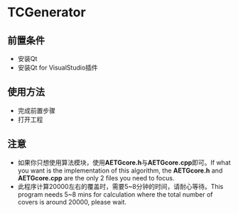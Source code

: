 # TCGenerator
## 前置条件
+ 安装Qt
+ 安装Qt for VisualStudio插件
## 使用方法
+ 完成前置步骤
+ 打开工程
## 注意
+ 如果你只想使用算法模块，使用**AETGcore.h**与**AETGcore.cpp**即可。If what you want is the implementation of this algorithm, the **AETGcore.h** and **AETGcore.cpp** are the only 2 files you need to focus.
+ 此程序计算20000左右的覆盖时，需要5~8分钟的时间，请耐心等待。This program needs 5~8 mins for calculation where the total number of covers is around 20000, please wait.
